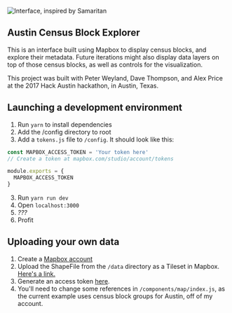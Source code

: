 ![Interface, inspired by Samaritan](https://i.imgur.com/iObhRaX.png)
## Austin Census Block Explorer
This is an interface built using Mapbox to display census blocks, and explore their metadata. Future iterations might also display data layers on top of those census blocks, as well as controls for the visualization.

This project was built with Peter Weyland, Dave Thompson, and Alex Price at the 2017 Hack Austin hackathon, in Austin, Texas.

## Launching a development environment
1. Run `yarn` to install dependencies
2. Add the /config directory to root
3. Add a `tokens.js` file to `/config`. It should look like this:

```js
const MAPBOX_ACCESS_TOKEN = 'Your token here'
// Create a token at mapbox.com/studio/account/tokens

module.exports = {
  MAPBOX_ACCESS_TOKEN
}
```
3. Run `yarn run dev`
4. Open `localhost:3000`
5. _???_
6. Profit


## Uploading your own data
1. Create a [Mapbox account](https://www.mapbox.com/signup/?referrer=github)
2. Upload the ShapeFile from the `/data` directory as a Tileset in Mapbox. [Here's a link.](https://www.mapbox.com/studio/tilesets/)
3. Generate an access token [here](https://www.mapbox.com/studio/account/tokens/).
4. You'll need to change some references in `/components/map/index.js`, as the current example uses census block groups for Austin, off of my account.
